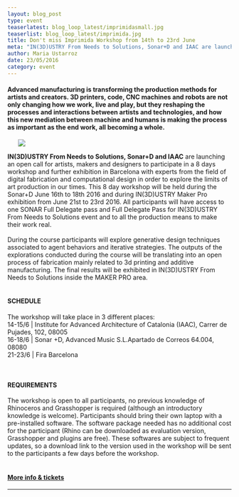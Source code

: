 ```yaml
---
layout: blog_post
type: event
teaserlatest: blog_loop_latest/imprimidasmall.jpg
teaserlist: blog_loop_latest/imprimida.jpg
title: Don't miss Imprimida Workshop from 14th to 23rd June 
meta: "IN(3D)USTRY From Needs to Solutions, Sonar+D and IAAC are launching an open call for artists, makers and designers to participate in a 8 days workshop and further exhibition in Barcelona with experts from the field of digital fabrication and computational design in order to explore the limits of art production in our times."
author: Maria Ustarroz
date: 23/05/2016
category: event
---
```




<h4>Advanced manufacturing is transforming the production methods for artists and creators. 3D printers, code, CNC machines and robots are not only changing how we work, live and play, but they reshaping the processes and interactions between artists and technologies, and how this new mediation between machine and humans is making the process as important as the end work, all becoming a whole.</h4>


<ul><img src= "http://www.fablabbcn.org/img/blog/blog_loop_latest/imprimida.jpg" align="middle"> </img></ul>


<strong>IN(3D)USTRY From Needs to Solutions, Sonar+D and IAAC</strong> are launching an open call for artists, makers and designers to participate in a 8 days workshop and further exhibition in Barcelona with experts from the field of digital fabrication and computational design in order to explore the limits of art production in our times. This 8 day workshop will be held during the Sonar+D June 16th to 18th 2016 and during IN(3D)USTRY Maker Pro exhibition from June 21st to 23rd  2016. All participants will have access to one SONAR Full Delegate pass and Full Delegate Pass for IN(3D)USTRY From Needs to Solutions event and to all the production means to make their work real.<br>
<br>
During the course participants will explore generative design techniques associated to agent behaviors and iterative strategies. The outputs of the explorations conducted during the course will be translating into an open process of fabrication mainly related to 3d printing and additive manufacturing. The final results will be exhibited in IN(3D)USTRY From Needs to Solutions inside the MAKER PRO area.<br>
<br>
<h4>SCHEDULE</h4>

The workshop will take place in 3 different places:<br>
14-15/6 | Institute for Advanced Architecture of Catalonia (IAAC), Carrer de Pujades, 102, 08005<br>
16-18/6 | Sonar +D, Advanced Music S.L.Apartado de Correos 64.004, 08080<br>
21-23/6 | Fira Barcelona<br>

 <br>
<h4>REQUIREMENTS</h4>

The workshop is open to all participants, no previous knowledge of Rhinoceros and Grasshopper is required (although an introductory knowledge is welcome). Participants should bring their own laptop with a pre-installed software.  The software package needed has no additional cost for the participant (Rhino can be downloaded as evaluation version, Grasshopper and plugins are free). These softwares are subject to frequent updates, so a download link to the version used in the workshop will be sent to the participants a few days before the workshop.<br>
<br>
<h4><a href="http://noumena.io/?page_id=13014">More info & tickets</a></h4>

---